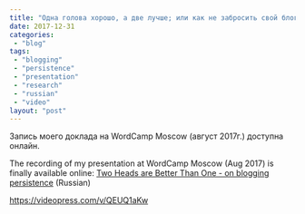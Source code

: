 ```yaml
---
title: "Одна голова хорошо, а две лучше; или как не забросить свой блог"
date: 2017-12-31
categories: 
 - "blog"
tags: 
 - "blogging"
 - "persistence"
 - "presentation"
 - "research"
 - "russian"
 - "video"
layout: "post"
---
```


Запись моего доклада на WordCamp Moscow (август 2017г.) доступна онлайн.

The recording of my presentation at WordCamp Moscow (Aug 2017) is finally available online: [Two Heads are Better Than One - on blogging persistence](https://wordpress.tv/2017/12/26/boris-gorelik-two-heads-are-better-than-one/) (Russian)

https://videopress.com/v/QEUQ1aKw
